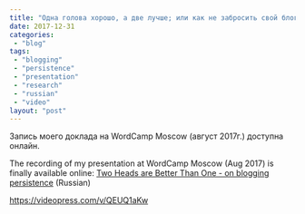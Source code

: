 ```yaml
---
title: "Одна голова хорошо, а две лучше; или как не забросить свой блог"
date: 2017-12-31
categories: 
 - "blog"
tags: 
 - "blogging"
 - "persistence"
 - "presentation"
 - "research"
 - "russian"
 - "video"
layout: "post"
---
```


Запись моего доклада на WordCamp Moscow (август 2017г.) доступна онлайн.

The recording of my presentation at WordCamp Moscow (Aug 2017) is finally available online: [Two Heads are Better Than One - on blogging persistence](https://wordpress.tv/2017/12/26/boris-gorelik-two-heads-are-better-than-one/) (Russian)

https://videopress.com/v/QEUQ1aKw
